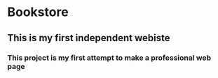# Bookstore
## This is my first independent webiste
### This project is my first attempt to make a professional web page

